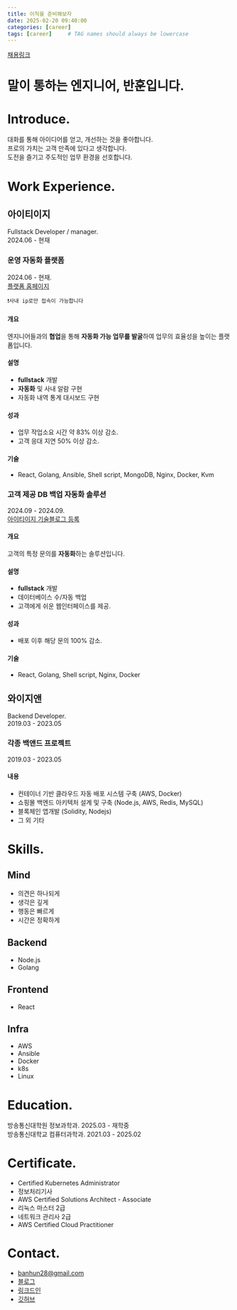 ```yaml
---
title: 이직을 준비해보자
date: 2025-02-20 09:40:00
categories: [career]
tags: [career]     # TAG names should always be lowercase
---
```


[채용링크](https://toss.im/career/job-detail?job_id=6046801003&detailedPosition=InfraOps%20Engineer)
# 말이 통하는 엔지니어, 반훈입니다.

# Introduce.          

대화를 통해 아이디어를 얻고, 개선하는 것을 좋아합니다.  
프로의 가치는 고객 만족에 있다고 생각합니다.  
도전을 즐기고 주도적인 업무 환경을 선호합니다.

# Work Experience.
## 아이티이지
Fullstack Developer / manager.  
2024.06 - 현재
### 운영 자동화 플랫폼
2024.06 - 현재.  
[플랫폼 홈페이지](https://ops.iteasy.co.kr)
~~~
❗️사내 ip로만 접속이 가능합니다
~~~
#### 개요
엔지니어들과의 **협업**을 통해 **자동화 가능 업무를 발굴**하여 업무의 효율성을 높이는 플랫폼입니다. 

#### 설명
- **fullstack** 개발
- **자동화** 및 사내 알람 구현
- 자동화 내역 통계 대시보드 구현

#### 성과
- 업무 작업소요 시간 약 83% 이상 감소.
- 고객 응대 지연 50% 이상 감소.

#### 기술
- React, Golang, Ansible, Shell script, MongoDB, Nginx, Docker, Kvm

### 고객 제공 DB 백업 자동화 솔루션
2024.09 - 2024.09.  
[아이티이지 기술블로그 등록](https://iteasytech.com/2024/11/12/고객-맞춤형-db-백업-및-복원-솔루션-개발-사례/)
#### 개요
고객의 특정 문의를 **자동화**하는 솔루션입니다.

#### 설명
- **fullstack** 개발
- 데이터베이스 수/자동 백업
- 고객에게 쉬운 웹인터페이스를 제공.

#### 성과
- 배포 이후 해당 문의 100% 감소.

#### 기술
- React, Golang, Shell script, Nginx, Docker

## 와이지앤
Backend Developer.  
2019.03 - 2023.05
### 각종 백앤드 프로젝트
2019.03 - 2023.05 

#### 내용
- 컨테이너 기반 클라우드 자동 배포 시스템 구축 (AWS, Docker)
- 쇼핑몰 백엔드 아키텍처 설계 및 구축 (Node.js, AWS, Redis, MySQL)
- 블록체인  앱개발 (Solidity, Nodejs)
- 그 외 기타


# Skills.
## Mind
- 의견은 하나되게
- 생각은 깊게
- 행동은 빠르게
- 시간은 정확하게

## Backend
- Node.js
- Golang

## Frontend
- React

## Infra
- AWS
- Ansible
- Docker
- k8s
- Linux

# Education.
방송통신대학원 정보과학과. 2025.03 - 재학중   
방송통신대학교 컴퓨터과학과. 2021.03 - 2025.02 

# Certificate.

- Certified Kubernetes Administrator
- 정보처리기사
- AWS Certified Solutions Architect - Associate
- 리눅스 마스터 2급
- 네트워크 관리사 2급
- AWS Certified Cloud Practitioner


# Contact.
- <banhun28@gmail.com>
- [블로그](https://banhun28.github.io/about/)
- [링크드인](https://www.linkedin.com/in/hey-ban/)
- [깃허브](https://github.com/banhun28)






